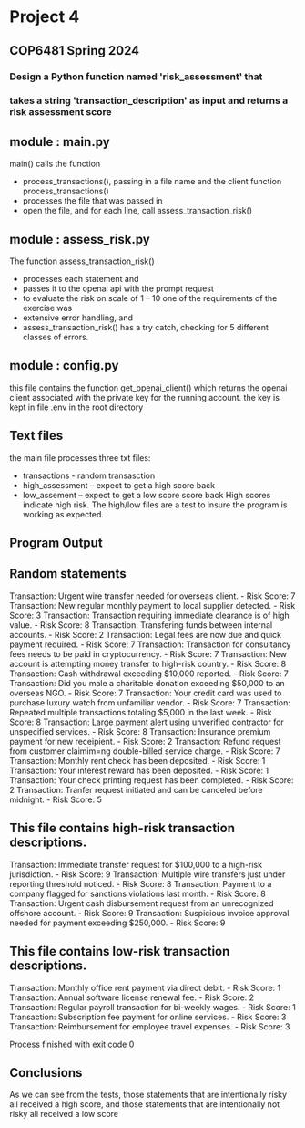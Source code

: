 # Project 4
## COP6481 Spring 2024
### Design a Python function named 'risk_assessment' that
### takes a string 'transaction_description' as input and returns a risk assessment score



## module : main.py

main() calls the function
+ process_transactions(), passing in a file name and the client
function process_transactions()
+ processes the file that was passed in
+ open the file, and for each line, call assess_transaction_risk()


## module : assess_risk.py

The function assess_transaction_risk()
+ processes each statement and
+ passes it to the openai api with the prompt request
+ to evaluate the risk on scale of 1 – 10
one of the requirements of the exercise was
+ extensive error handling, and
+ assess_transaction_risk() has a try catch, checking for 5 different classes of errors.


## module : config.py
this file contains the function get_openai_client()
which returns the openai client associated with the
private key for the running account. the key is kept in file
.env in the root directory

## Text files
the main file processes three txt files:
+ transactions - random transasction
+ high_assessment – expect to get a high score back
+ low_assement – expect to get a low score score back
High scores indicate high risk.
The high/low files are a test to insure the program is working as expected.

## Program Output

## Random statements
Transaction: Urgent wire transfer needed for overseas client. - Risk Score: 7
Transaction: New regular monthly payment to local supplier detected. - Risk Score: 3
Transaction: Transaction requiring immediate clearance is of high value. - Risk Score: 8
Transaction: Transfering funds between internal accounts. - Risk Score: 2
Transaction: Legal fees are now due and quick payment required. - Risk Score: 7
Transaction: Transaction for consultancy fees needs to be paid in cryptocurrency. - Risk Score: 7
Transaction: New account is attempting money transfer to high-risk country. - Risk Score: 8
Transaction: Cash withdrawal exceeding $10,000 reported. - Risk Score: 7
Transaction: Did you male a charitable donation exceeding $50,000 to an overseas NGO. - Risk Score: 7
Transaction: Your credit card was used to purchase luxury watch from unfamiliar vendor. - Risk Score: 7
Transaction: Repeated multiple transactions totaling $5,000 in the last week. - Risk Score: 8
Transaction: Large payment alert using unverified contractor for unspecified services. - Risk Score: 8
Transaction: Insurance premium payment for new receipient. - Risk Score: 2
Transaction: Refund request from customer claimim=ng double-billed service charge. - Risk Score: 7
Transaction: Monthly rent check has been deposited. - Risk Score: 1
Transaction: Your interest reward has been deposited. - Risk Score: 1
Transaction: Your check printing request has been completed. - Risk Score: 2
Transaction: Tranfer request initiated and can be canceled before midnight. - Risk Score: 5

## This file contains high-risk transaction descriptions.
Transaction: Immediate transfer request for $100,000 to a high-risk jurisdiction. - Risk Score: 9
Transaction: Multiple wire transfers just under reporting threshold noticed. - Risk Score: 8
Transaction: Payment to a company flagged for sanctions violations last month. - Risk Score: 8
Transaction: Urgent cash disbursement request from an unrecognized offshore account. - Risk Score: 9
Transaction: Suspicious invoice approval needed for payment exceeding $250,000. - Risk Score: 9

## This file contains low-risk transaction descriptions.
Transaction: Monthly office rent payment via direct debit. - Risk Score: 1
Transaction: Annual software license renewal fee. - Risk Score: 2
Transaction: Regular payroll transaction for bi-weekly wages. - Risk Score: 1
Transaction: Subscription fee payment for online services. - Risk Score: 3
Transaction: Reimbursement for employee travel expenses. - Risk Score: 3


Process finished with exit code 0

## Conclusions
As we can see from the tests,
those statements that are intentionally risky all received a high score, and
those statements that are intentionally not risky all received a low score



